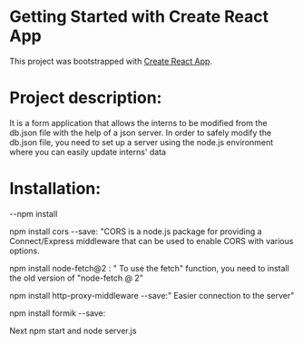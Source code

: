 # Getting Started with Create React App

This project was bootstrapped with [Create React App](https://github.com/facebook/create-react-app).

# Project description:
It is a form application that allows the interns to be modified from the db.json file with the help of a json server. In order to safely modify the db.json file, you need to set up a server using the node.js environment where you can easily update interns' data
# Installation:
--npm install

npm install cors --save: "CORS is a node.js package for providing a Connect/Express middleware that can be used to enable CORS with various options.

npm install node-fetch@2 : " To use the fetch" function, you need to install the old version of "node-fetch @ 2"

npm install http-proxy-middleware --save:" Easier connection to the server"

npm install formik --save: 

Next npm start and node server.js



